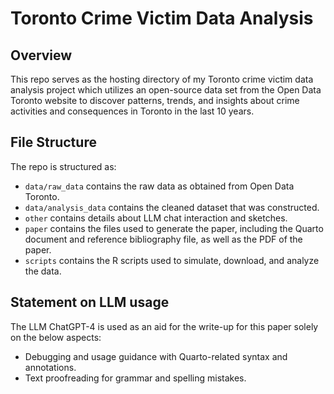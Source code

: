 # Toronto Crime Victim Data Analysis

## Overview

This repo serves as the hosting directory of my Toronto crime victim data analysis project which utilizes an open-source data set from the Open Data Toronto website to discover patterns, trends, and insights about crime activities and consequences in Toronto in the last 10 years.


## File Structure

The repo is structured as:

-   `data/raw_data` contains the raw data as obtained from Open Data Toronto.
-   `data/analysis_data` contains the cleaned dataset that was constructed.
-   `other` contains details about LLM chat interaction and sketches.
-   `paper` contains the files used to generate the paper, including the Quarto document and reference bibliography file, as well as the PDF of the paper. 
-   `scripts` contains the R scripts used to simulate, download, and analyze the data.


## Statement on LLM usage

The LLM ChatGPT-4 is used as an aid for the write-up for this paper solely on the below aspects:

- Debugging and usage guidance with Quarto-related syntax and annotations.
- Text proofreading for grammar and spelling mistakes.

